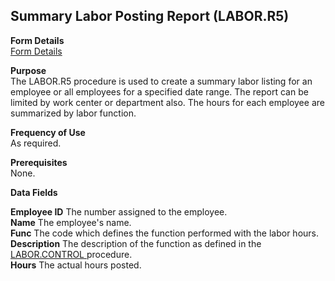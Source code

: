 ##  Summary Labor Posting Report (LABOR.R5)

<PageHeader />

**Form Details**  
[ Form Details ](LABOR-R5-1/README.md)   

**Purpose**  
The LABOR.R5 procedure is used to create a summary labor listing for an
employee or all employees for a specified date range. The report can be
limited by work center or department also. The hours for each employee are
summarized by labor function.

**Frequency of Use**  
As required.

**Prerequisites**  
None.

**Data Fields**

**Employee ID** The number assigned to the employee.  
**Name** The employee's name.  
**Func** The code which defines the function performed with the labor hours.  
**Description** The description of the function as defined in the [ LABOR.CONTROL ](../../../../rover/AP-OVERVIEW/AP-ENTRY/AP-E/CHECKS-E/AP-CONTROL/GLCHART-E/GLCHART-E-1/GLCHART-R2/WO-CONTROL/WO-CONTROL-1/LABOR-CONTROL) procedure.   
**Hours** The actual hours posted.  
  
<badge text= "Version 8.10.57" vertical="middle" />

<PageFooter />